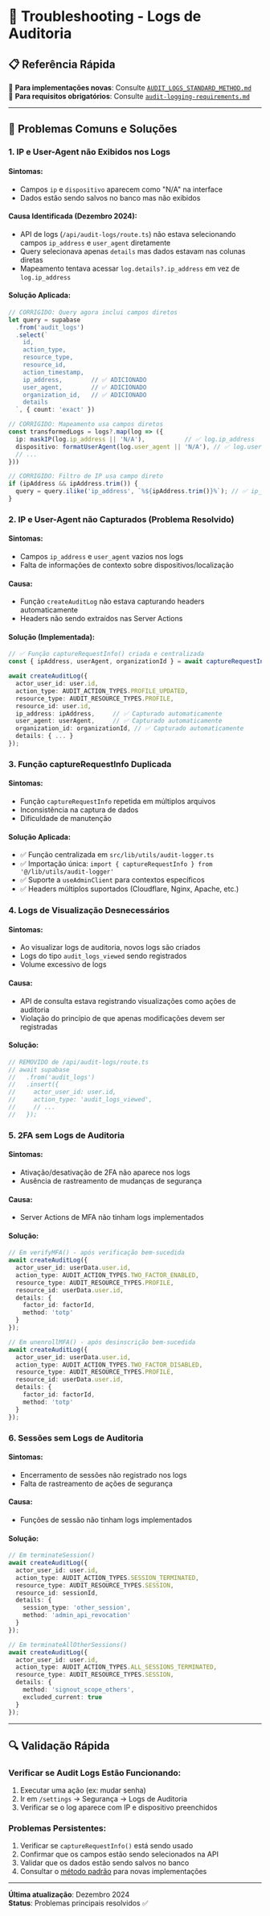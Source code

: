 # 🔧 Troubleshooting - Logs de Auditoria

## 📋 **Referência Rápida**

🔗 **Para implementações novas**: Consulte [`AUDIT_LOGS_STANDARD_METHOD.md`](../guides/AUDIT_LOGS_STANDARD_METHOD.md)  
🔗 **Para requisitos obrigatórios**: Consulte [`audit-logging-requirements.md`](../guides/audit-logging-requirements.md)

---

## 🚨 **Problemas Comuns e Soluções**

### **1. IP e User-Agent não Exibidos nos Logs**

#### **Sintomas:**
- Campos `ip` e `dispositivo` aparecem como "N/A" na interface
- Dados estão sendo salvos no banco mas não exibidos

#### **Causa Identificada (Dezembro 2024):**
- API de logs (`/api/audit-logs/route.ts`) não estava selecionando campos `ip_address` e `user_agent` diretamente
- Query selecionava apenas `details` mas dados estavam nas colunas diretas
- Mapeamento tentava acessar `log.details?.ip_address` em vez de `log.ip_address`

#### **Solução Aplicada:**
```typescript
// CORRIGIDO: Query agora inclui campos diretos
let query = supabase
  .from('audit_logs')
  .select(`
    id,
    action_type,
    resource_type,
    resource_id,
    action_timestamp,
    ip_address,        // ✅ ADICIONADO
    user_agent,        // ✅ ADICIONADO
    organization_id,   // ✅ ADICIONADO
    details
  `, { count: 'exact' })

// CORRIGIDO: Mapeamento usa campos diretos
const transformedLogs = logs?.map(log => ({
  ip: maskIP(log.ip_address || 'N/A'),           // ✅ log.ip_address
  dispositivo: formatUserAgent(log.user_agent || 'N/A'), // ✅ log.user_agent
  // ...
}))

// CORRIGIDO: Filtro de IP usa campo direto  
if (ipAddress && ipAddress.trim()) {
  query = query.ilike('ip_address', `%${ipAddress.trim()}%`); // ✅ ip_address direto
}
```

### **2. IP e User-Agent não Capturados (Problema Resolvido)**

#### **Sintomas:**
- Campos `ip_address` e `user_agent` vazios nos logs
- Falta de informações de contexto sobre dispositivos/localização

#### **Causa:**
- Função `createAuditLog` não estava capturando headers automaticamente
- Headers não sendo extraídos nas Server Actions

#### **Solução (Implementada):**
```typescript
// ✅ Função captureRequestInfo() criada e centralizada
const { ipAddress, userAgent, organizationId } = await captureRequestInfo(user.id);

await createAuditLog({
  actor_user_id: user.id,
  action_type: AUDIT_ACTION_TYPES.PROFILE_UPDATED,
  resource_type: AUDIT_RESOURCE_TYPES.PROFILE,
  resource_id: user.id,
  ip_address: ipAddress,     // ✅ Capturado automaticamente
  user_agent: userAgent,     // ✅ Capturado automaticamente
  organization_id: organizationId, // ✅ Capturado automaticamente
  details: { ... }
});
```

### **3. Função captureRequestInfo Duplicada**

#### **Sintomas:**
- Função `captureRequestInfo` repetida em múltiplos arquivos
- Inconsistência na captura de dados
- Dificuldade de manutenção

#### **Solução Aplicada:**
- ✅ Função centralizada em `src/lib/utils/audit-logger.ts`
- ✅ Importação única: `import { captureRequestInfo } from '@/lib/utils/audit-logger'`
- ✅ Suporte a `useAdminClient` para contextos específicos
- ✅ Headers múltiplos suportados (Cloudflare, Nginx, Apache, etc.)

### **4. Logs de Visualização Desnecessários**

#### **Sintomas:**
- Ao visualizar logs de auditoria, novos logs são criados
- Logs do tipo `audit_logs_viewed` sendo registrados
- Volume excessivo de logs

#### **Causa:**
- API de consulta estava registrando visualizações como ações de auditoria
- Violação do princípio de que apenas modificações devem ser registradas

#### **Solução:**
```typescript
// REMOVIDO de /api/audit-logs/route.ts
// await supabase
//   .from('audit_logs')
//   .insert({
//     actor_user_id: user.id,
//     action_type: 'audit_logs_viewed',
//     // ...
//   });
```

### **5. 2FA sem Logs de Auditoria**

#### **Sintomas:**
- Ativação/desativação de 2FA não aparece nos logs
- Ausência de rastreamento de mudanças de segurança

#### **Causa:**
- Server Actions de MFA não tinham logs implementados

#### **Solução:**
```typescript
// Em verifyMFA() - após verificação bem-sucedida
await createAuditLog({
  actor_user_id: userData.user.id,
  action_type: AUDIT_ACTION_TYPES.TWO_FACTOR_ENABLED,
  resource_type: AUDIT_RESOURCE_TYPES.PROFILE,
  resource_id: userData.user.id,
  details: {
    factor_id: factorId,
    method: 'totp'
  }
});

// Em unenrollMFA() - após desinscrição bem-sucedida  
await createAuditLog({
  actor_user_id: userData.user.id,
  action_type: AUDIT_ACTION_TYPES.TWO_FACTOR_DISABLED,
  resource_type: AUDIT_RESOURCE_TYPES.PROFILE,
  resource_id: userData.user.id,
  details: {
    factor_id: factorId,
    method: 'totp'
  }
});
```

### **6. Sessões sem Logs de Auditoria**

#### **Sintomas:**
- Encerramento de sessões não registrado nos logs
- Falta de rastreamento de ações de segurança

#### **Causa:**
- Funções de sessão não tinham logs implementados

#### **Solução:**
```typescript
// Em terminateSession()
await createAuditLog({
  actor_user_id: user.id,
  action_type: AUDIT_ACTION_TYPES.SESSION_TERMINATED,
  resource_type: AUDIT_RESOURCE_TYPES.SESSION,
  resource_id: sessionId,
  details: {
    session_type: 'other_session',
    method: 'admin_api_revocation'
  }
});

// Em terminateAllOtherSessions()
await createAuditLog({
  actor_user_id: user.id,
  action_type: AUDIT_ACTION_TYPES.ALL_SESSIONS_TERMINATED,
  resource_type: AUDIT_RESOURCE_TYPES.SESSION,
  details: {
    method: 'signout_scope_others',
    excluded_current: true
  }
});
```

---

## 🔍 **Validação Rápida**

### **Verificar se Audit Logs Estão Funcionando:**
1. Executar uma ação (ex: mudar senha)
2. Ir em `/settings` → Segurança → Logs de Auditoria
3. Verificar se o log aparece com IP e dispositivo preenchidos

### **Problemas Persistentes:**
1. Verificar se `captureRequestInfo()` está sendo usado
2. Confirmar que os campos estão sendo selecionados na API
3. Validar que os dados estão sendo salvos no banco
4. Consultar o [método padrão](../guides/AUDIT_LOGS_STANDARD_METHOD.md) para novas implementações

---

**Última atualização**: Dezembro 2024  
**Status**: Problemas principais resolvidos ✅ 